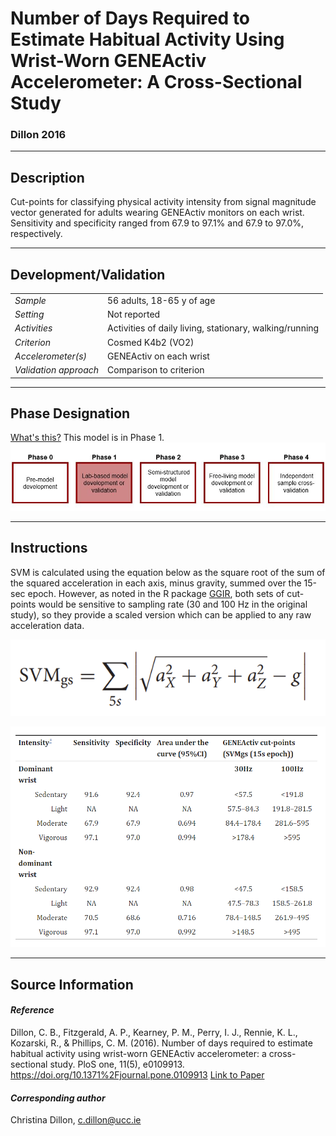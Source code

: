 # Number of Days Required to Estimate Habitual Activity Using Wrist-Worn GENEActiv Accelerometer: A Cross-Sectional Study
### Dillon 2016
---

## Description
Cut-points for classifying physical activity intensity from signal magnitude vector generated for adults wearing GENEActiv monitors on each wrist. Sensitivity and specificity ranged from 67.9 to 97.1% and 67.9 to 97.0%, respectively.



---

## Development/Validation

|  |  |
| ------------- | ------------- |
| *Sample*  |56 adults, 18-65 y of age |
| *Setting*  |Not reported |
| *Activities*  |Activities of daily living, stationary, walking/running   |
| *Criterion* |Cosmed K4b2 (VO2)    |
| *Accelerometer(s)* |GENEActiv on each wrist   |
| *Validation approach* |Comparison to criterion   |
 

---
## Phase Designation
[What's this?](https://github.com/clevengerkimberly/AccelerometerRepository/blob/a76916ebe2a6002b20cdc6ef39c889d62ce9d6ae/phase%20_images/phase.md)
This model is in Phase 1.
![image](https://github.com/clevengerkimberly/AccelerometerRepository/blob/main/phase%20_images/Phase1.JPG)

---
## Instructions
SVM is calculated using the equation below as the square root of the sum of the squared acceleration in each axis, minus gravity, summed over the 15-sec epoch. However, as noted in the R package [GGIR](https://cran.r-project.org/web/packages/GGIR/vignettes/CutPoints.html), both sets of cut-points would be sensitive to sampling rate (30 and 100 Hz in the original study), so they provide a scaled version which can be applied to any raw acceleration data.

![image](https://github.com/clevengerkimberly/AccelerometerRepository/blob/main/Dillon2016/dillonsvm.png)

![image](https://github.com/clevengerkimberly/AccelerometerRepository/blob/main/Dillon2016/dillon.png)

---
## Source Information
#### *Reference*
Dillon, C. B., Fitzgerald, A. P., Kearney, P. M., Perry, I. J., Rennie, K. L., Kozarski, R., & Phillips, C. M. (2016). Number of days required to estimate habitual activity using wrist-worn GENEActiv accelerometer: a cross-sectional study. PloS one, 11(5), e0109913. https://doi.org/10.1371%2Fjournal.pone.0109913 [Link to Paper](https://github.com/clevengerkimberly/AccelerometerRepository/blob/main/Dillon2016/dillon.pdf)



#### *Corresponding author*
Christina Dillon, c.dillon@ucc.ie 
